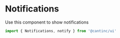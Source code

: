 # Notifications

Use this component to show notifications

```typescript
import { Notifications, notify } from '@cantinc/ui'
```
